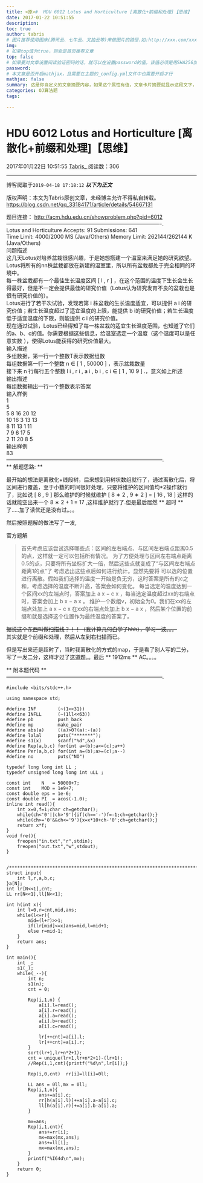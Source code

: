```yaml
---
title: <原>#  HDU 6012 Lotus and Horticulture [离散化+前缀和处理]【思维】
date: 2017-01-22 10:51:55
description:
toc: true
author: tabris
# 图片推荐使用图床(腾讯云、七牛云、又拍云等)来做图片的路径.如:http://xxx.com/xxx.jpg
img: 
# 如果top值为true，则会是首页推荐文章
top: false
# 如果要对文章设置阅读验证密码的话，就可以在设置password的值，该值必须是用SHA256加密后的密码，防止被他人识破
password: 
# 本文章是否开启mathjax，且需要在主题的_config.yml文件中也需要开启才行
mathjax: false
summary: 这是你自定义的文章摘要内容，如果这个属性有值，文章卡片摘要就显示这段文字，否则程序会自动截取文章的部分内容作为摘要
categories: OJ算法题
tags:

---
```





#  HDU 6012 Lotus and Horticulture [离散化+前缀和处理]【思维】

2017年01月22日 10:51:55  [ Tabris_ ](https://me.csdn.net/qq_33184171) 阅读数：306


--- 
 博客爬取于`2019-04-18 17:18:12`
***以下为正文***

版权声明：本文为Tabris原创文章，未经博主允许不得私自转载。
https://blog.csdn.net/qq_33184171/article/details/54667131

题目连接： [ http://acm.hdu.edu.cn/showproblem.php?pid=6012
](http://acm.hdu.edu.cn/showproblem.php?pid=6012)  
—————————————————————————————-.  
Lotus and Horticulture Accepts: 91 Submissions: 641  
Time Limit: 4000/2000 MS (Java/Others) Memory Limit: 262144/262144 K
(Java/Others)  
问题描述  
这几天Lotus对培养盆栽很感兴趣，于是她想搭建一个温室来满足她的研究欲望。  
Lotus将所有的nn株盆栽都放在新建的温室里，所以所有盆栽都处于完全相同的环境中。  
每一株盆栽都有一个最佳生长温度区间  [  l  ,  r  ]
，在这个范围的温度下生长会生长得最好，但是不一定会提供最佳的研究价值（Lotus认为研究发育不良的盆栽也是很有研究价值的）。  
Lotus进行了若干次试验，发现若第  i  株盆栽的生长温度适宜，可以提供  a  i  的研究价值；若生长温度超过了适宜温度的上限，能提供  b  i
​的研究价值；若生长温度低于适宜温度的下限，则能提供  c  i  ​  ​​的研究价值。  
现在通过试验，Lotus已经得知了每一株盆栽的适宜生长温度范围，也知道了它们的a、b、c的值。你需要根据这些信息，给温室选定一个温度（这个温度可以是任意实数
），使得Lotus能获得的研究价值最大。  
输入描述  
多组数据，第一行一个整数T表示数据组数  
每组数据第一行一个整数  n  ∈  [  1  ,  50000  ]  ，表示盆栽数量  
接下来  n  行每行五个整数  l  i  ,  r  i  ,  a  i  ,  b  i  ,  c  i  ∈  [  1  ,  10  9
]  .，意义如上所述  
输出描述  
每组数据输出一行一个整数表示答案  
输入样例  
1  
5  
5 8 16 20 12  
10 16 3 13 13  
8 11 13 1 11  
7 9 6 17 5  
2 11 20 8 5  
输出样例  
83  
—————————————————————————————–.  
** 解题思路: **

最开始的想法是离散化+线段树，后来想到用树状数组就行了，通过离散化后，将区间进行覆盖，至于小数的时间很好处理，只要将维护的区间值均*2操作就行了，比如说
[  8  ,  9  ]  那么维护的时候就维护  [  8  ∗  2  ,  9  ∗  2  ]  =  [  16  ,  18  ]
这样的话就能空出来一个  8  ∗  2  \+  1  =  17  ,这样维护就行了.但是最后居然 ** 超时 ** 了…..加了读优还是没有过。。。

然后按照题解的做法写了一发,

官方题解

> 首先考虑应该尝试选择哪些点：区间的左右端点、与区间左右端点距离0.5的点，这样就一定可以包括所有情况。
为了方便处理与区间左右端点距离0.5的点，只要将所有坐标扩大一倍，然后这些点就变成了“与区间左右端点距离1的点”了 考虑选出这些点后如何进行统计。显然先要将
可以选的位置进行离散。假如我们选择的温度一开始是负无穷，这时答案是所有的c之和，考虑选择的温度不断升高，答案会如何变化。
每当选定的温度达到一个区间xx的左端点时，答案加上  a  x  −  c  x  ，每当选定温度超过xx的右端点时，答案会加上  b  x  −  a
x  。 维护一个数组v，初始全为0。我们在xx的左端点处加上  a  x  −  c  x  在xx的右端点处加上  b  x  −  a  x
，然后某个位置的前缀和就是选择这个位置作为最终温度的答案了。

<del> 据说这个东西叫做扫描线？！！（我计算几何白学了hhh），学习一波。。。 </del>  
其实就是个前缀和处理，然后从左到右扫描而已。

但是写出来还是超时了，当时我离散化的方式的map，于是看了别人写的二分，写了一发二分，这样才过了这道题。。最后 ** 1912ms ** AC。。。。

** 附本题代码 **   
—————————————————————————————–.

    
    
    #include <bits/stdc++.h>
    
    using namespace std;
    
    #define INF        (~(1<<31))
    #define INFLL      (~(1ll<<63))
    #define pb         push_back
    #define mp         make_pair
    #define abs(a)     ((a)>0?(a):-(a))
    #define lalal      puts("*******");
    #define s1(x)      scanf("%d",&x)
    #define Rep(a,b,c) for(int a=(b);a<=(c);a++)
    #define Per(a,b,c) for(int a=(b);a>=(c);a--)
    #define no         puts("NO")
    
    typedef long long int LL ;
    typedef unsigned long long int uLL ;
    
    const int    N   = 50000+7;
    const int    MOD = 1e9+7;
    const double eps = 1e-6;
    const double PI  = acos(-1.0);
    inline int read(){
        int x=0,f=1;char ch=getchar();
        while(ch<'0'||ch>'9'){if(ch=='-')f=-1;ch=getchar();}
        while(ch>='0'&&ch<='9'){x=x*10+ch-'0';ch=getchar();}
        return x*f;
    }
    void fre(){
        freopen("in.txt","r",stdin);
        freopen("out.txt","w",stdout);
    }
    
    
    /***********************************************************************/
    struct input{
        int l,r,a,b,c;
    }a[N];
    int lr[N<<1],cnt;
    LL rr[N<<1],ll[N<<1];
    
    int h(int x){
        int l=0,r=cnt,mid,ans;
        while(l<=r){
            mid=(l+r)>>1;
            if(lr[mid]<=x)ans=mid,l=mid+1;
            else r=mid-1;
        }
        return ans;
    }
    
    int main(){
        int _;
        s1(_);
        while(_--){
            int n;
            s1(n);
            cnt = 0;
    
            Rep(i,1,n) {
                a[i].l=read();
                a[i].r=read();
                a[i].a=read();
                a[i].b=read();
                a[i].c=read();
    
                lr[++cnt]=a[i].l;
                lr[++cnt]=a[i].r;
            }
            sort(lr+1,lr+n*2+1);
            cnt = unique(lr+1,lr+n*2+1)-(lr+1);
            //Rep(i,1,cnt){printf("%d\n",lr[i]);}
    
            Rep(i,0,cnt)  rr[i]=ll[i]=0ll;
    
            LL ans = 0ll,mx = 0ll;
            Rep(i,1,n){
                ans+=a[i].c;
                rr[h(a[i].l)]+=a[i].a-a[i].c;
                ll[h(a[i].r)]+=a[i].b-a[i].a;
            }
    
            mx=ans;
            Rep(i,1,cnt){
                ans+=rr[i];
                mx=max(mx,ans);
                ans+=ll[i];
                mx=max(mx,ans);
            }
            printf("%I64d\n",mx);
        }
        return 0;
    }

